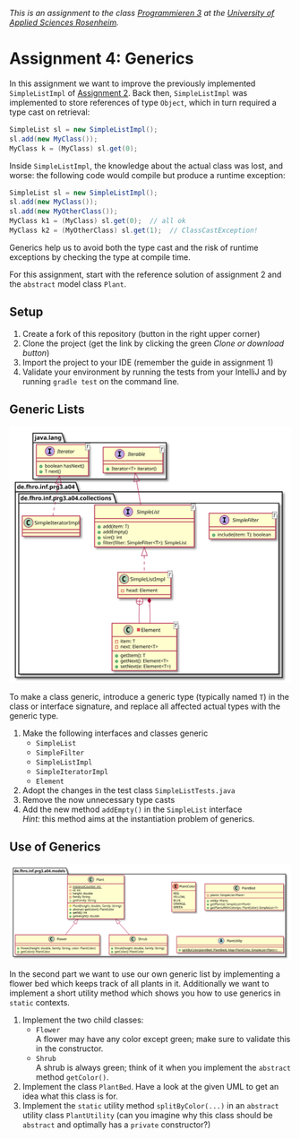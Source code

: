 _This is an assignment to the class [Programmieren 3](https://hsro-inf-prg3.github.io) at the [University of Applied Sciences Rosenheim](http://www.fh-rosenheim.de)._

# Assignment 4: Generics

In this assignment we want to improve the previously implemented `SimpleListImpl` of [Assignment 2](https://github.com/hsro-inf-prg3/02-classes-interfaces).
Back then, `SimpleListImpl` was implemented to store references of type `Object`, which in turn required a type cast on retrieval:

```java
SimpleList sl = new SimpleListImpl();
sl.add(new MyClass());
MyClass k = (MyClass) sl.get(0);

```

Inside `SimpleListImpl`, the knowledge about the actual class was lost, and worse: the following code would compile but produce a runtime exception:

```java
SimpleList sl = new SimpleListImpl();
sl.add(new MyClass());
sl.add(new MyOtherClass());
MyClass k1 = (MyClass) sl.get(0);  // all ok
MyClass k2 = (MyOtherClass) sl.get(1);  // ClassCastException!
```

Generics help us to avoid both the type cast and the risk of runtime exceptions by checking the type at compile time.

For this assignment, start with the reference solution of assignment 2 and the `abstract` model class `Plant`.


## Setup

1. Create a fork of this repository (button in the right upper corner)
2. Clone the project (get the link by clicking the green _Clone or download button_)
3. Import the project to your IDE (remember the guide in assignment 1)
4. Validate your environment by running the tests from your IntelliJ and by running `gradle test` on the command line.


## Generic Lists

![class spec 1](assets/class-spec-1.svg)

To make a class generic, introduce a generic type (typically named `T`) in the class or interface signature, and replace all affected actual types with the generic type.

1. Make the following interfaces and classes generic
    * `SimpleList`
    * `SimpleFilter`
    * `SimpleListImpl`
    * `SimpleIteratorImpl`
    * `Element`
2. Adopt the changes in the test class `SimpleListTests.java`
3. Remove the now unnecessary type casts
4. Add the new method `addEmpty()` in the `SimpleList` interface<br>
    _Hint:_ this method aims at the instantiation problem of generics.


## Use of Generics

![class spec 2](assets/class-spec-2.svg)

In the second part we want to use our own generic list by implementing a flower bed which keeps track of all plants in it.
Additionally we want to implement a short utility method which shows you how to use generics in `static` contexts.

1. Implement the two child classes:
    * `Flower`<br>
        A flower may have any color except green; make sure to validate this in the constructor.
    * `Shrub`<br>
        A shrub is always green; think of it when you implement the `abstract` method `getColor()`.
2. Implement the class `PlantBed`.
    Have a look at the given UML to get an idea what this class is for.
3. Implement the `static` utility method `splitByColor(...)` in an `abstract` utility class `PlantUtility` (can you imagine why this class should be `abstract` and optimally has a `private` constructor?)

